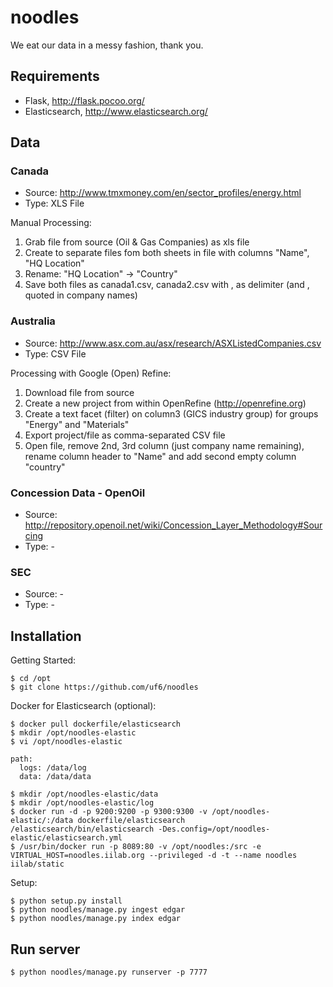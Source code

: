 # noodles

We eat our data in a messy fashion, thank you.

## Requirements

- Flask, http://flask.pocoo.org/
- Elasticsearch, http://www.elasticsearch.org/

## Data

### Canada

- Source: http://www.tmxmoney.com/en/sector_profiles/energy.html
- Type: XLS File

Manual Processing:

1. Grab file from source (Oil & Gas Companies) as xls file
2. Create to separate files fom both sheets in file with columns "Name", "HQ Location"
3. Rename: "HQ Location" -> "Country"
4. Save both files as canada1.csv, canada2.csv with , as delimiter (and , quoted in company names)

### Australia

- Source: http://www.asx.com.au/asx/research/ASXListedCompanies.csv
- Type: CSV File

Processing with Google (Open) Refine:

1. Download file from source
2. Create a new project from within OpenRefine (http://openrefine.org)
3. Create a text facet (filter) on column3 (GICS industry group) for groups "Energy" and "Materials"
4. Export project/file as comma-separated CSV file
5. Open file, remove 2nd, 3rd column (just company name remaining), rename column header to "Name" and add second empty column "country"

### Concession Data - OpenOil

- Source: http://repository.openoil.net/wiki/Concession_Layer_Methodology#Sourcing
- Type: -

### SEC

- Source: -
- Type: -


## Installation

Getting Started:

```
$ cd /opt
$ git clone https://github.com/uf6/noodles
```

Docker for Elasticsearch (optional):

```
$ docker pull dockerfile/elasticsearch
$ mkdir /opt/noodles-elastic
$ vi /opt/noodles-elastic

path:
  logs: /data/log
  data: /data/data

$ mkdir /opt/noodles-elastic/data
$ mkdir /opt/noodles-elastic/log 
$ docker run -d -p 9200:9200 -p 9300:9300 -v /opt/noodles-elastic/:/data dockerfile/elasticsearch /elasticsearch/bin/elasticsearch -Des.config=/opt/noodles-elastic/elasticsearch.yml
$ /usr/bin/docker run -p 8089:80 -v /opt/noodles:/src -e VIRTUAL_HOST=noodles.iilab.org --privileged -d -t --name noodles iilab/static
````

Setup:

```
$ python setup.py install
$ python noodles/manage.py ingest edgar
$ python noodles/manage.py index edgar
```

## Run server

```
$ python noodles/manage.py runserver -p 7777
```
